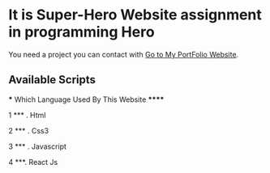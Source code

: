# It is Super-Hero Website assignment in programming Hero

You need a project you can contact with [Go to My PortFolio Website](https://developerselim.xyz).

## Available Scripts

****\***** Which Language Used By This Website **\*\*\*\***

1 \*\*\* . Html

2 \*\*\* . Css3

3 \*\*\* . Javascript

4 \*\*\*. React Js
